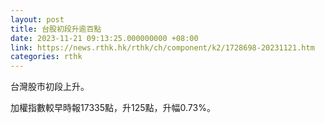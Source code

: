 ```yaml
---
layout: post
title: 台股初段升逾百點
date: 2023-11-21 09:13:25.000000000 +08:00
link: https://news.rthk.hk/rthk/ch/component/k2/1728698-20231121.htm
categories: rthk
---
```


台灣股市初段上升。

加權指數較早時報17335點，升125點，升幅0.73%。
